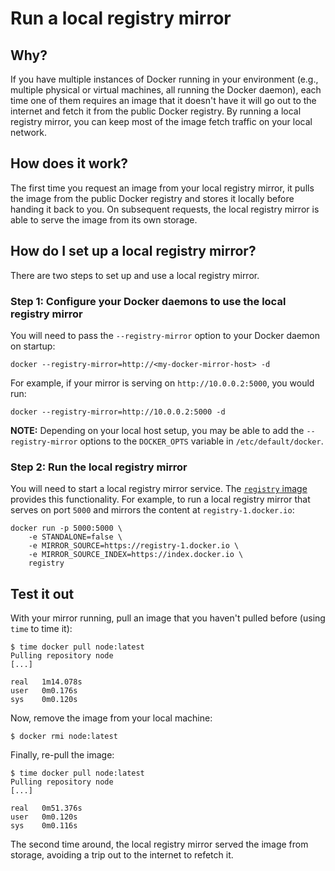 <!--[metadata]>
+++
title = "Run a local registry mirror"
description = "How to set up and run a local registry mirror"
keywords = ["docker, registry, mirror,  examples"]
[menu.main]
parent = "smn_registry"
+++
<![end-metadata]-->

# Run a local registry mirror

## Why?

If you have multiple instances of Docker running in your environment
(e.g., multiple physical or virtual machines, all running the Docker
daemon), each time one of them requires an image that it doesn't have
it will go out to the internet and fetch it from the public Docker
registry. By running a local registry mirror, you can keep most of the
image fetch traffic on your local network.

## How does it work?

The first time you request an image from your local registry mirror,
it pulls the image from the public Docker registry and stores it locally
before handing it back to you. On subsequent requests, the local registry
mirror is able to serve the image from its own storage.

## How do I set up a local registry mirror?

There are two steps to set up and use a local registry mirror.

### Step 1: Configure your Docker daemons to use the local registry mirror

You will need to pass the `--registry-mirror` option to your Docker daemon on
startup:

    docker --registry-mirror=http://<my-docker-mirror-host> -d

For example, if your mirror is serving on `http://10.0.0.2:5000`, you would run:

    docker --registry-mirror=http://10.0.0.2:5000 -d

**NOTE:**
Depending on your local host setup, you may be able to add the
`--registry-mirror` options to the `DOCKER_OPTS` variable in
`/etc/default/docker`.

### Step 2: Run the local registry mirror

You will need to start a local registry mirror service. The
[`registry` image](https://registry.hub.docker.com/_/registry/) provides this
functionality. For example, to run a local registry mirror that serves on
port `5000` and mirrors the content at `registry-1.docker.io`:

    docker run -p 5000:5000 \
        -e STANDALONE=false \
        -e MIRROR_SOURCE=https://registry-1.docker.io \
        -e MIRROR_SOURCE_INDEX=https://index.docker.io \
        registry

## Test it out

With your mirror running, pull an image that you haven't pulled before (using
`time` to time it):

    $ time docker pull node:latest
    Pulling repository node
    [...]
    
    real   1m14.078s
    user   0m0.176s
    sys    0m0.120s

Now, remove the image from your local machine:

    $ docker rmi node:latest

Finally, re-pull the image:

    $ time docker pull node:latest
    Pulling repository node
    [...]
    
    real   0m51.376s
    user   0m0.120s
    sys    0m0.116s

The second time around, the local registry mirror served the image from storage,
avoiding a trip out to the internet to refetch it.
